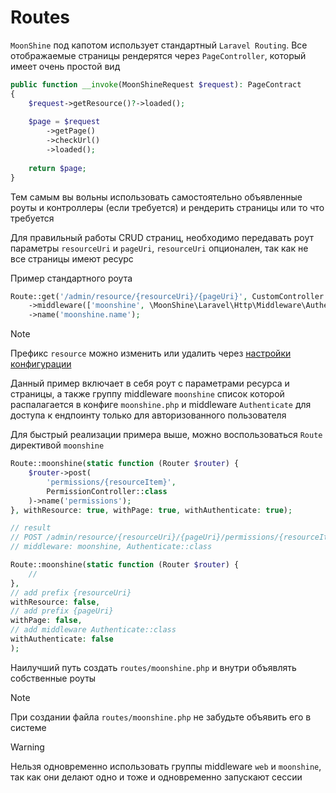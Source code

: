 # Routes

`MoonShine` под капотом использует стандартный `Laravel Routing`. Все отображаемые страницы рендерятся через `PageController`, который имеет очень простой вид

```php
public function __invoke(MoonShineRequest $request): PageContract  
{  
    $request->getResource()?->loaded();  
  
    $page = $request  
        ->getPage()  
        ->checkUrl()  
        ->loaded();  
  
    return $page;  
}
```

Тем самым вы вольны использовать самостоятельно объявленные роуты и контроллеры (если требуется) и рендерить страницы или то что требуется

Для правильный работы CRUD страниц, необходимо передавать роут параметры `resourceUri` и `pageUri`, `resourceUri` опционален, так как не все страницы имеют ресурс

Пример стандартного роута

```php
Route::get('/admin/resource/{resourceUri}/{pageUri}', CustomController::class)
	->middleware(['moonshine', \MoonShine\Laravel\Http\Middleware\Authenticate::class])
	->name('moonshine.name');
```

> [!NOTE]
> Префикс `resource` можно изменить или удалить через [настройки конфигурации](/docs/{{version}}/configuration)
>

Данный пример включает в себя роут с параметрами ресурса и страницы, а также группу middleware `moonshine` список которой распалагается в конфиге `moonshine.php` и middleware `Authenticate` для доступа к ендпоинту только для авторизованного пользователя

Для быстрый реализации примера выше, можно воспользоваться `Route` директивой `moonshine`

```php
Route::moonshine(static function (Router $router) {  
    $router->post(  
        'permissions/{resourceItem}',  
        PermissionController::class  
    )->name('permissions');  
}, withResource: true, withPage: true, withAuthenticate: true);

// result
// POST /admin/resource/{resourceUri}/{pageUri}/permissions/{resourceItem}
// middleware: moonshine, Authenticate::class
```

```php
Route::moonshine(static function (Router $router) {  
    // 
}, 
// add prefix {resourceUri}
withResource: false, 
// add prefix {pageUri}
withPage: false, 
// add middleware Authenticate::class
withAuthenticate: false
);
```

Наилучший путь создать `routes/moonshine.php` и внутри объявлять собственные роуты

> [!NOTE]
>При создании файла `routes/moonshine.php` не забудьте объявить его в системе
>

> [!WARNING]
> Нельзя одновременно использовать группы middleware `web` и `moonshine`, так как они делают одно и тоже и одновременно запускают сессии
>

